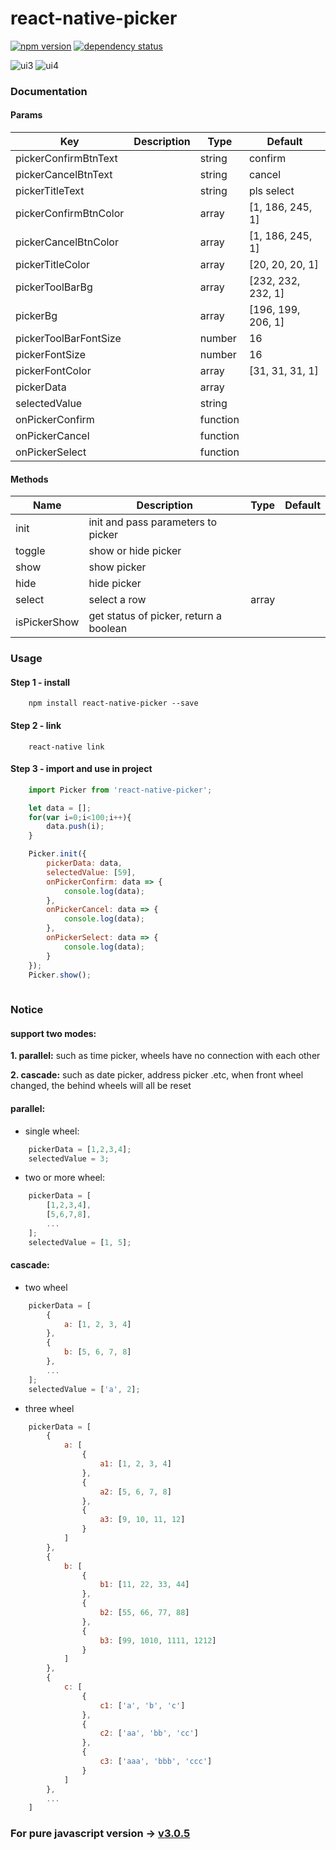 # react-native-picker

[![npm version](https://img.shields.io/npm/v/react-native-picker.svg?style=flat-square)](https://www.npmjs.com/package/react-native-picker) <a href="https://david-dm.org/beefe/react-native-picker"><img src="https://david-dm.org/beefe/react-native-picker.svg?style=flat-square" alt="dependency status"></a>   

![ui3](./doc/ui3.jpg)
![ui4](./doc/ui4.jpg)

### Documentation

#### Params

|Key | Description | Type | Default|
| --- | ----------- | ---- | ------ |
|pickerConfirmBtnText  |            |string  |confirm            |
|pickerCancelBtnText   |            |string  |cancel             |
|pickerTitleText       |            |string  |pls select         |
|pickerConfirmBtnColor |            |array   |[1, 186, 245, 1]   |
|pickerCancelBtnColor  |            |array   |[1, 186, 245, 1]   |
|pickerTitleColor      |            |array   |[20, 20, 20, 1]    |
|pickerToolBarBg       |            |array   |[232, 232, 232, 1] |
|pickerBg              |            |array   |[196, 199, 206, 1] |
|pickerToolBarFontSize |            |number  |16                 |
|pickerFontSize        |            |number  |16                 |
|pickerFontColor       |            |array   |[31, 31, 31, 1]    |
|pickerData            |            |array   |                   |
|selectedValue         |            |string  |                   |
|onPickerConfirm       |            |function|                   |
|onPickerCancel        |            |function|                   |
|onPickerSelect        |            |function|                   |

#### Methods

|Name | Description | Type | Default|
| --- | ----------- | ---- | ------ |
|init         |init and pass parameters to picker      |     |   |
|toggle       |show or hide picker                     |     |   |
|show         |show picker                             |     |   |
|hide         |hide picker                             |     |   |
|select       |select a row                            |array|   |
|isPickerShow |get status of picker, return a boolean  |     |   |


### Usage

#### Step 1 - install

```
	npm install react-native-picker --save
```

#### Step 2 - link

```
	react-native link
```

#### Step 3 - import and use in project

```javascript
	import Picker from 'react-native-picker';

	let data = [];
    for(var i=0;i<100;i++){
        data.push(i);
    }

    Picker.init({
        pickerData: data,
        selectedValue: [59],
        onPickerConfirm: data => {
            console.log(data);
        },
        onPickerCancel: data => {
            console.log(data);
        },
        onPickerSelect: data => {
            console.log(data);
        }
    });
    Picker.show();
	
```

### Notice

#### support two modes:

<b>1. parallel:</b> such as time picker, wheels have no connection with each other

<b>2. cascade:</b> such as date picker, address picker .etc, when front wheel changed, the behind wheels will all be reset

#### parallel:

- single wheel:

```javascript
	pickerData = [1,2,3,4];
	selectedValue = 3;
```

- two or more wheel:

```javascript
	pickerData = [
		[1,2,3,4],
		[5,6,7,8],
		...
	];
	selectedValue = [1, 5];
```

#### cascade:

- two wheel

```javascript
    pickerData = [
        {
            a: [1, 2, 3, 4]
        },
        {
            b: [5, 6, 7, 8]
        },
        ...
    ];
    selectedValue = ['a', 2];
```

- three wheel

```javascript
    pickerData = [
        {
            a: [
                {
                    a1: [1, 2, 3, 4]
                },
                {
                    a2: [5, 6, 7, 8]
                },
                {
                    a3: [9, 10, 11, 12]
                }
            ]
        },
        {
            b: [
                {
                    b1: [11, 22, 33, 44]
                },
                {
                    b2: [55, 66, 77, 88]
                },
                {
                    b3: [99, 1010, 1111, 1212]
                }
            ]
        },
        {
            c: [
                {
                    c1: ['a', 'b', 'c']
                },
                {
                    c2: ['aa', 'bb', 'cc']
                },
                {
                    c3: ['aaa', 'bbb', 'ccc']
                }
            ]
        },
        ...
    ]
```

### For pure javascript version -> [v3.0.5](https://github.com/beefe/react-native-picker/tree/pure-javascript-version)
